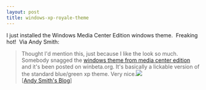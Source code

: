 ```yaml
---
layout: post
title: windows-xp-royale-theme
---
```

I just installed the Windows Media Center Edition windows theme. 
Freaking hot!  Via Andy Smith:

> Thought I'd mention this, just because I like the look so much.
> Somebody snagged the [windows theme from media center
> edition](http://www.winbeta.org/comments.php?id=352&catid=1 "http://www.winbeta.org/comments.php?id=352&catid=1")
> and it's been posted on winbeta.org. It's basically a lickable version
> of the standard blue/green xp theme. Very
> nice.![](http://weblogs.asp.net/asmith/aggbug/170380.aspx)
> \
>  [[Andy Smith's
> Blog](http://weblogs.asp.net/asmith/archive/2004/06/30/170380.aspx)]
